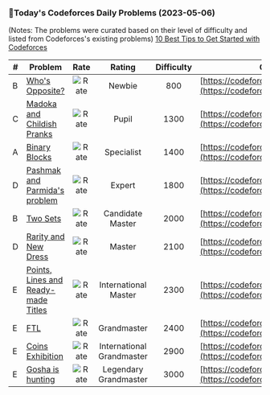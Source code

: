 ### 🌟Today's Codeforces Daily Problems (2023-05-06)
(Notes: The problems were curated based on their level of difficulty and listed from Codeforces's existing problems)
[10 Best Tips to Get Started with Codeforces](https://github.com/ika9810/Codeforces-Daily-Problems/blob/main/10%20Best%20Tips%20to%20Get%20Started%20with%20Codeforces.md)

| # | Problem | Rate| Rating | Difficulty | Contest |
|---| ----- | :--------: | :----------: | :----------: | ---------- |
|B|[Who's Opposite?](https://codeforces.com/contest/1560/problem/B)|![Rate](https://img.shields.io/badge/Newbie-800-lightgrey)|Newbie|800|[https://codeforces.com/contest/1560](https://codeforces.com/contest/1560)|
|C|[Madoka and Childish Pranks](https://codeforces.com/contest/1647/problem/C)|![Rate](https://img.shields.io/badge/Pupil-1300-brightgreen)|Pupil|1300|[https://codeforces.com/contest/1647](https://codeforces.com/contest/1647)|
|A|[Binary Blocks](https://codeforces.com/contest/838/problem/A)|![Rate](https://img.shields.io/badge/Specialist-1400-9cf)|Specialist|1400|[https://codeforces.com/contest/838](https://codeforces.com/contest/838)|
|D|[Pashmak and Parmida's problem](https://codeforces.com/contest/459/problem/D)|![Rate](https://img.shields.io/badge/Expert-1800-blue)|Expert|1800|[https://codeforces.com/contest/459](https://codeforces.com/contest/459)|
|B|[Two Sets](https://codeforces.com/contest/468/problem/B)|![Rate](https://img.shields.io/badge/Candidate%20Master-2000-blueviolet)|Candidate Master|2000|[https://codeforces.com/contest/468](https://codeforces.com/contest/468)|
|D|[Rarity and New Dress](https://codeforces.com/contest/1393/problem/D)|![Rate](https://img.shields.io/badge/Master-2100-orange)|Master|2100|[https://codeforces.com/contest/1393](https://codeforces.com/contest/1393)|
|E|[Points, Lines and Ready-made Titles](https://codeforces.com/contest/870/problem/E)|![Rate](https://img.shields.io/badge/International%20Master-2300-orange)|International Master|2300|[https://codeforces.com/contest/870](https://codeforces.com/contest/870)|
|E|[FTL](https://codeforces.com/contest/1743/problem/E)|![Rate](https://img.shields.io/badge/Grandmaster-2400-red)|Grandmaster|2400|[https://codeforces.com/contest/1743](https://codeforces.com/contest/1743)|
|E|[Coins Exhibition](https://codeforces.com/contest/930/problem/E)|![Rate](https://img.shields.io/badge/International%20Grandmaster-2900-red)|International Grandmaster|2900|[https://codeforces.com/contest/930](https://codeforces.com/contest/930)|
|E|[Gosha is hunting](https://codeforces.com/contest/739/problem/E)|![Rate](https://img.shields.io/badge/Legendary%20Grandmaster-3000-red)|Legendary Grandmaster|3000|[https://codeforces.com/contest/739](https://codeforces.com/contest/739)|
